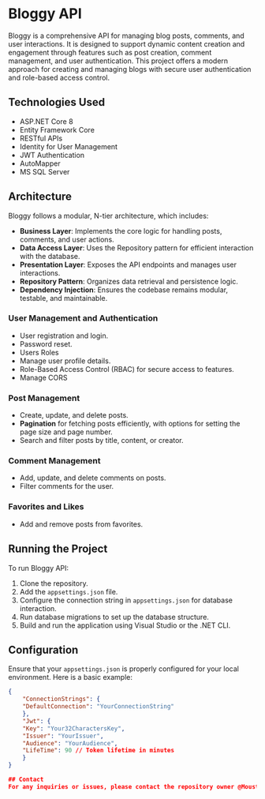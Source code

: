 # Bloggy API
Bloggy is a comprehensive API for managing blog posts, comments, and user interactions. It is designed to support dynamic content creation and engagement through features such as post creation, comment management, and user authentication. This project offers a modern approach for creating and managing blogs with secure user authentication and role-based access control.

## Technologies Used
* ASP.NET Core 8
* Entity Framework Core
* RESTful APIs
* Identity for User Management
* JWT Authentication
* AutoMapper
* MS SQL Server

## Architecture
Bloggy follows a modular, N-tier architecture, which includes:

* **Business Layer**: Implements the core logic for handling posts, comments, and user actions.
* **Data Access Layer**: Uses the Repository pattern for efficient interaction with the database.
* **Presentation Layer**: Exposes the API endpoints and manages user interactions.
* **Repository Pattern**: Organizes data retrieval and persistence logic.
* **Dependency Injection**: Ensures the codebase remains modular, testable, and maintainable.

### User Management and Authentication
* User registration and login.
* Password reset.
* Users Roles
* Manage user profile details.
* Role-Based Access Control (RBAC) for secure access to features.
* Manage CORS

### Post Management
* Create, update, and delete posts.
* **Pagination** for fetching posts efficiently, with options for setting the page size and page number.
* Search and filter posts by title, content, or creator.

### Comment Management
* Add, update, and delete comments on posts.
* Filter comments for the user.

### Favorites and Likes
* Add and remove posts from favorites.

## Running the Project
To run Bloggy API:

1. Clone the repository.
2. Add the `appsettings.json` file.
3. Configure the connection string in `appsettings.json` for database interaction.
4. Run database migrations to set up the database structure.
5. Build and run the application using Visual Studio or the .NET CLI.

## Configuration
Ensure that your `appsettings.json` is properly configured for your local environment. Here is a basic example:

```json
{
    "ConnectionStrings": {
    "DefaultConnection": "YourConnectionString"
    },
    "Jwt": {
    "Key": "Your32CharactersKey",
    "Issuer": "YourIssuer",
    "Audience": "YourAudience",
    "LifeTime": 90 // Token lifetime in minutes
    }
}

## Contact
For any inquiries or issues, please contact the repository owner @MoustafaGamal01.